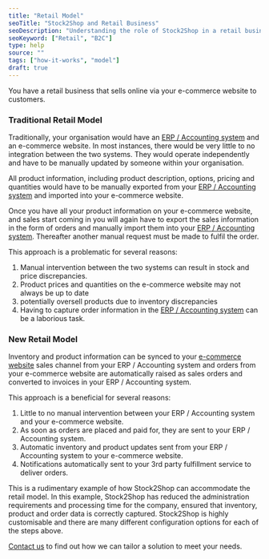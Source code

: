 ```yaml
---
title: "Retail Model"
seoTitle: "Stock2Shop and Retail Business"
seoDescription: "Understanding the role of Stock2Shop in a retail business model"
seoKeyword: ["Retail", "B2C"]
type: help
source: ""
tags: ["how-it-works", "model"]
draft: true
---
```


You have a retail business that sells online via your e-commerce website to customers.

### Traditional Retail Model 
Traditionally, your organisation would have an [ERP / Accounting system](/integrations) and an e-commerce website.
In most instances, there would be very little to no integration between the two systems. 
They would operate independently and have to be manually updated by someone within your organisation.

All product information, including product description, options, pricing and quantities 
would have to be manually exported from your [ERP / Accounting system](/integrations) and imported into your e-commerce website.

Once you have all your product information on your e-commerce website, and sales start coming in
you will again have to export the sales information in the form of orders and manually import them
into your [ERP / Accounting system](/integrations). Thereafter another manual request must be made to fulfil the order.

This approach is a problematic for several reasons:

1. Manual intervention between the two systems can result in stock and price discrepancies.
2. Product prices and quantities on the e-commerce website may not always be up to date
3. potentially oversell products due to inventory discrepancies
4. Having to capture order information in the [ERP / Accounting system](/integrations) can be a laborious task.

### New Retail Model
Inventory and product information can be synced to your [e-commerce website](/integrations) sales channel 
from your ERP / Accounting system and orders from your e-commerce website are automatically raised as sales orders
and converted to invoices in your ERP / Accounting system. 

This approach is a beneficial for several reasons:
1. Little to no manual intervention between your ERP / Accounting system and your e-commerce website.
2. As soon as orders are placed and paid for, they are sent to your ERP / Accounting system. 
3. Automatic inventory and product updates sent from your ERP / Accounting system to your e-commerce website.
4. Notifications automatically sent to your 3rd party fulfillment service to deliver orders.

This is a rudimentary example of how Stock2Shop can accommodate the retail model. 
In this example, Stock2Shop has reduced the administration requirements and processing time for the company, 
ensured that inventory, product and order data is correctly captured. 
Stock2Shop is highly customisable and there are many different configuration options for each of the steps above.

[Contact us](/contact-us/) to find out how we can tailor a solution to meet your needs.
